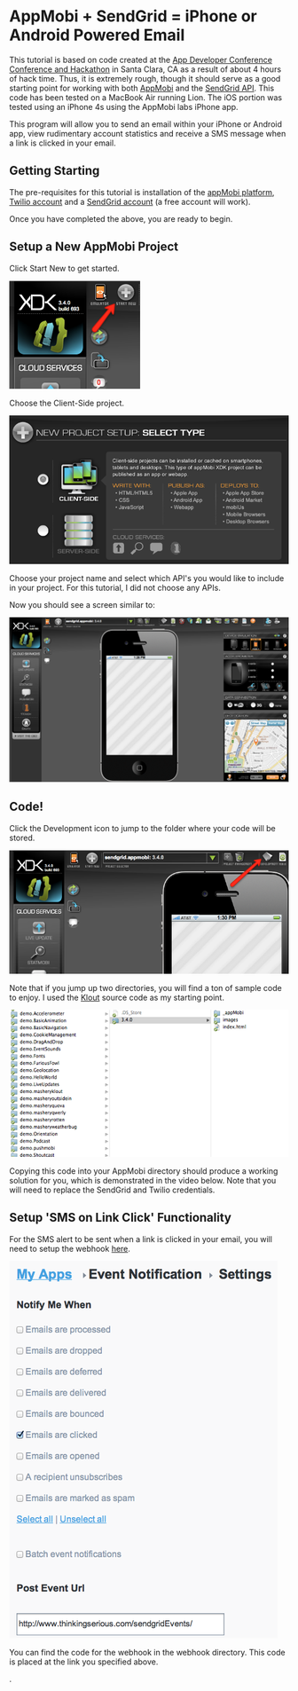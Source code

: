 # AppMobi + SendGrid = iPhone or Android Powered Email #

This tutorial is based on code created at the [App Developer Conference Conference and Hackathon](http://appdevconf.engagedigital.com) in Santa Clara, CA as a result of about 4 hours of hack time. Thus, it is extremely rough, though it should serve as a good starting point for working with both [AppMobi](http://www.appmobi.com) and the [SendGrid API](http://docs.sendgrid.com/documentation/api). This code has been tested on a MacBook Air running Lion. The iOS portion was tested using an iPhone 4s using the AppMobi labs iPhone app.

This program will allow you to send an email within your iPhone or Android app, view rudimentary account statistics and receive a SMS message when a link is clicked in your email.

## Getting Starting ##

The pre-requisites for this tutorial is installation of the [appMobi platform](http://xdk.appmobi.com), [Twilio account](http://www.twilio.com) and a [SendGrid account](http://sendgrid.com/pricing.html) (a free account will work). 

Once you have completed the above, you are ready to begin.

## Setup a New AppMobi Project ##

Click Start New to get started.

![Start New](http://github.com/thinkingserious/appmobi-sendgrid-tutorial/raw/master/readme-images/start-new.png "Start New")

Choose the Client-Side project.

![Client Side](http://github.com/thinkingserious/appmobi-sendgrid-tutorial/raw/master/readme-images/client-side.png "Client Side")

Choose your project name and select which API's you would like to include in your project. For this tutorial, I did not choose any APIs.

Now you should see a screen similar to:

![New Blank Project](http://github.com/thinkingserious/appmobi-sendgrid-tutorial/raw/master/readme-images/new-blank-project.png "New Blank Project")

## Code! ##

Click the Development icon to jump to the folder where your code will be stored.

![Development Icon](http://github.com/thinkingserious/appmobi-sendgrid-tutorial/raw/master/readme-images/development.png "Development Icon")

Note that if you jump up two directories, you will find a ton of sample code to enjoy. I used the [Klout](http://www.klout.com) source code as my starting point.

![Demo Code](http://github.com/thinkingserious/appmobi-sendgrid-tutorial/raw/master/readme-images/demo-code.png "Demo Code")

Copying this code into your AppMobi directory should produce a working solution for you, which is demonstrated in the video below. Note that you will need to replace the SendGrid and Twilio credentials.

## Setup 'SMS on Link Click' Functionality ##

For the SMS alert to be sent when a link is clicked in your email, you will need to setup the webhook [here](http://sendgrid.com/app/appSettings/type/eventnotify/id/15).

![Webhook](./readme-images/webhook.png "Development Icon")

You can find the code for the webhook in the webhook directory. This code is placed at the link you specified above.

.
